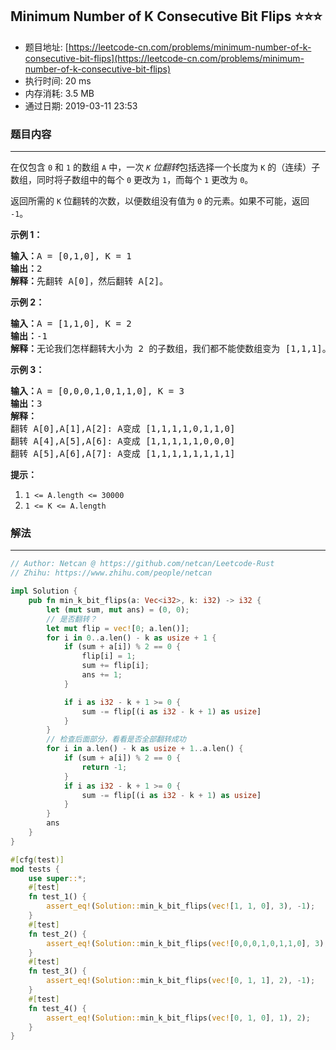 ## Minimum Number of K Consecutive Bit Flips :star::star::star:
- 题目地址: [https://leetcode-cn.com/problems/minimum-number-of-k-consecutive-bit-flips](https://leetcode-cn.com/problems/minimum-number-of-k-consecutive-bit-flips)
- 执行时间: 20 ms 
- 内存消耗: 3.5 MB
- 通过日期: 2019-03-11 23:53

### 题目内容
---
<p>在仅包含 <code>0</code> 和 <code>1</code> 的数组 <code>A</code> 中，一次 <em><code>K</code> 位翻转</em>包括选择一个长度为 <code>K</code> 的（连续）子数组，同时将子数组中的每个 <code>0</code> 更改为 <code>1</code>，而每个 <code>1</code> 更改为 <code>0</code>。</p>

<p>返回所需的 <code>K</code> 位翻转的次数，以便数组没有值为 <code>0</code> 的元素。如果不可能，返回 <code>-1</code>。</p>



<p><strong>示例 1：</strong></p>

<pre><strong>输入：</strong>A = [0,1,0], K = 1
<strong>输出：</strong>2
<strong>解释：</strong>先翻转 A[0]，然后翻转 A[2]。
</pre>

<p><strong>示例 2：</strong></p>

<pre><strong>输入：</strong>A = [1,1,0], K = 2
<strong>输出：</strong>-1
<strong>解释：</strong>无论我们怎样翻转大小为 2 的子数组，我们都不能使数组变为 [1,1,1]。
</pre>

<p><strong>示例 3：</strong></p>

<pre><strong>输入：</strong>A = [0,0,0,1,0,1,1,0], K = 3
<strong>输出：</strong>3
<strong>解释：</strong>
翻转 A[0],A[1],A[2]: A变成 [1,1,1,1,0,1,1,0]
翻转 A[4],A[5],A[6]: A变成 [1,1,1,1,1,0,0,0]
翻转 A[5],A[6],A[7]: A变成 [1,1,1,1,1,1,1,1]
</pre>



<p><strong>提示：</strong></p>

<ol>
	<li><code>1 <= A.length <= 30000</code></li>
	<li><code>1 <= K <= A.length</code></li>
</ol>


### 解法
---
```rust
// Author: Netcan @ https://github.com/netcan/Leetcode-Rust
// Zhihu: https://www.zhihu.com/people/netcan

impl Solution {
    pub fn min_k_bit_flips(a: Vec<i32>, k: i32) -> i32 {
        let (mut sum, mut ans) = (0, 0);
        // 是否翻转？
        let mut flip = vec![0; a.len()];
        for i in 0..a.len() - k as usize + 1 {
            if (sum + a[i]) % 2 == 0 {
                flip[i] = 1;
                sum += flip[i];
                ans += 1;
            }

            if i as i32 - k + 1 >= 0 {
                sum -= flip[(i as i32 - k + 1) as usize]
            }
        }
        // 检查后面部分，看看是否全部翻转成功
        for i in a.len() - k as usize + 1..a.len() {
            if (sum + a[i]) % 2 == 0 {
                return -1;
            }
            if i as i32 - k + 1 >= 0 {
                sum -= flip[(i as i32 - k + 1) as usize]
            }
        }
        ans
    }
}

#[cfg(test)]
mod tests {
    use super::*;
    #[test]
    fn test_1() {
        assert_eq!(Solution::min_k_bit_flips(vec![1, 1, 0], 3), -1);
    }
    #[test]
    fn test_2() {
        assert_eq!(Solution::min_k_bit_flips(vec![0,0,0,1,0,1,1,0], 3), 3);
    }
    #[test]
    fn test_3() {
        assert_eq!(Solution::min_k_bit_flips(vec![0, 1, 1], 2), -1);
    }
    #[test]
    fn test_4() {
        assert_eq!(Solution::min_k_bit_flips(vec![0, 1, 0], 1), 2);
    }
}

```